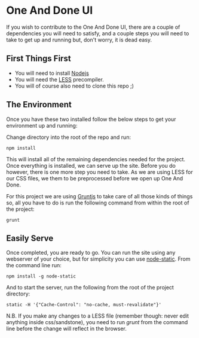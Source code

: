 One And Done UI
===============

If you wish to contribute to the One And Done UI, there are a couple of dependencies you
will need to satisfy, and a couple steps you will need to take to get up and running but, don't
worry, it is dead easy.

First Things First
------------------

* You will need to install [Nodejs][nodejs]
* You will need the [LESS][less] precompiler.
* You will of course also need to clone this repo ;)

The Environment
---------------

Once you have these two installed follow the below steps to get your environment up and running:

Change directory into the root of the repo and run:

    npm install

This will install all of the remaining dependencies needed for the project. Once everything is
installed, we can serve up the site. Before you do however, there is one more step you need to
take. As we are using LESS for our CSS files, we them to be preprocessed before we open up One
And Done.

For this project we are using [Gruntjs][gruntjs] to take care of all those kinds of things so, all you have
to do is run the following command from within the root of the project:

    grunt

Easily Serve
------------

Once completed, you are ready to go. You can run the site using any webserver of your choice, but
for simplicity you can use [node-static][nodestatic]. From the command line run:

    npm install -g node-static

And to start the server, run the following from the root of the project directory:

    static -H '{"Cache-Control": "no-cache, must-revalidate"}'

N.B. If you make any changes to a LESS file (remember though: never edit anything inside css/sandstone),
you need to run *grunt* from the command line before the change will reflect in the browser.


[nodejs]: http://nodejs.org/
[less]: http://lesscss.org/
[gruntjs]: http://gruntjs.com/
[nodestatic]: https://github.com/cloudhead/node-static
